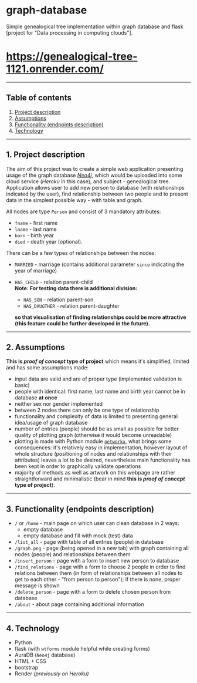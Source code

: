 # graph-database

Simple genealogical tree implementation within graph database and flask [project for "Data processing in computing clouds"]. 

# **https://genealogical-tree-1121.onrender.com/**

---

## Table of contents
1. [Project description](#description)
2. [Assumptions](#assumptions)
3. [Functionality (endpoints description)](#endpoints)
4. [Technology](#technology)

---

## 1. Project description <a name="description"></a>

The aim of this project was to create a simple web application presenting usage of the graph database [*Neo4j*](https://neo4j.com/), 
which would be uploaded into some cloud service (*Heroku* in this case), and subject - genealogical tree.
Application allows user to add new person to database (with relationships indicated by the user), find relationship between two people
and to present data in the simplest possible way - with table and graph.

All nodes are type `Person` and consist of 3 mandatory attributes:
- `fname` - first name
- `lname` - last name
- `born` - birth year
- `died` - death year (optional).

There can be a few types of relationships between the nodes:
- `MARRIED` - marriage (contains additional parameter `since` indicating the year of marriage)
- `HAS_CHILD` - relation parent-child <br>
**Note: For testing data there is additional division:**
    - `HAS_SON` - relation parent-son
    - `HAS_DAUGTHER` - relation parent-daughter 
    
  **so that visualisation of finding relationships could be more attractive (this feature could be further developed in the future).**

---

## 2. Assumptions <a name="assumptions"></a>

**This is *proof of concept* type of project** which means it's simplified, limited and has some assumptions made:
- input data are valid and are of proper type (implemented validation is basic)
- people with identical: first name, last name and birth year cannot be in database **at once**
- neither sex nor gender implemented 
- between 2 nodes there can only be one type of relationship
- functionality and complexity of data is limited to presenting general idea/usage of graph database
- number of entries (people) should be as small as possible for better quality of plotting graph (otherwise it would become unreadable)
- plotting is made with Python module [`networkx`](https://networkx.org/), what brings some consequences: it's relatively easy in implementation, however layout of whole structure (positioning of nodes and relationships with their attributes) leaves a lot to be desired, nevertheless main functionality has been kept in order to graphically validate operations 
- majority of methods as well as artwork on this webpage are rather straightforward and minimalistic (bear in mind **this is *proof of concept* type of project**).

---

## 3. Functionality (endpoints description) <a name="endpoints"></a>

- `/` or `/home` - main page on which user can clean database in 2 ways:
    - empty database
    - empty database and fill with mock (test) data
- `/list_all` - page with table of all entries (people) in database
- `/graph.png` - page (being opened in a new tab) with graph containing all nodes (people) and relationships between them
- `/insert_person` - page with a form to insert new person to database
- `/find_relations` - page with a form to choose 2 people in order to find relations between them (in form of relationships between all nodes to get to each other - "from person to person"); if there is none, proper message is shown
- `/delete_person` - page with a form to delete chosen person from database
- `/about` - about page containing additional information

---

## 4. Technology <a name="technology"></a>

- Python
- flask (with `wtforms` module helpful while creating forms)
- AuraDB (`Neo4j` database)
- HTML + CSS
- bootstrap
- Render *(previously on Heroku)*
